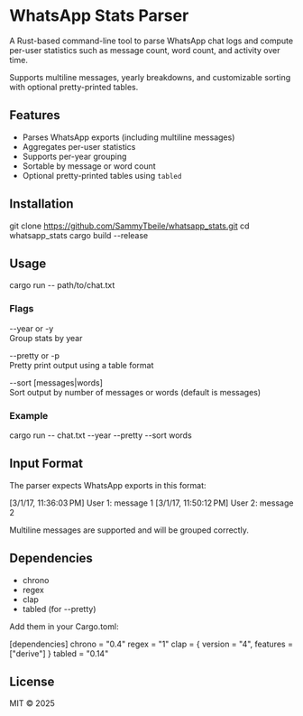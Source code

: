 # WhatsApp Stats Parser

A Rust-based command-line tool to parse WhatsApp chat logs and compute per-user statistics such as message count, word count, and activity over time.

Supports multiline messages, yearly breakdowns, and customizable sorting with optional pretty-printed tables.

## Features

- Parses WhatsApp exports (including multiline messages)
- Aggregates per-user statistics
- Supports per-year grouping
- Sortable by message or word count
- Optional pretty-printed tables using `tabled`

## Installation

git clone https://github.com/SammyTbeile/whatsapp_stats.git
cd whatsapp_stats
cargo build --release

## Usage

cargo run -- path/to/chat.txt

### Flags

--year or -y  
Group stats by year

--pretty or -p  
Pretty print output using a table format

--sort [messages|words]  
Sort output by number of messages or words (default is messages)

### Example

cargo run -- chat.txt --year --pretty --sort words

## Input Format

The parser expects WhatsApp exports in this format:

[3/1/17, 11:36:03 PM] User 1: message 1
[3/1/17, 11:50:12 PM] User 2: message 2

Multiline messages are supported and will be grouped correctly.

## Dependencies

- chrono
- regex
- clap
- tabled (for --pretty)

Add them in your Cargo.toml:

[dependencies]
chrono = "0.4"
regex = "1"
clap = { version = "4", features = ["derive"] }
tabled = "0.14"

## License

MIT © 2025